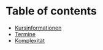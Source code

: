 # Table of contents

* [Kursinformationen](README.md)
* [Termine](termine.md)
* [Komplexität](komplexitaet.md)
